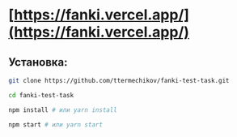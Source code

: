 # [https://fanki.vercel.app/](https://fanki.vercel.app/)

## Установка:

```bash
git clone https://github.com/ttermechikov/fanki-test-task.git

cd fanki-test-task

npm install # или yarn install

npm start # или yarn start
```
